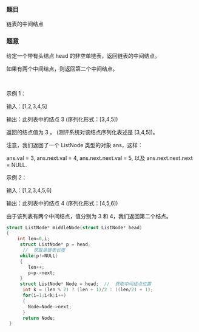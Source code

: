 ### 题目
链表的中间结点

### 题意
给定一个带有头结点 head 的非空单链表，返回链表的中间结点。

如果有两个中间结点，则返回第二个中间结点。

 

示例 1：

输入：[1,2,3,4,5]

输出：此列表中的结点 3 (序列化形式：[3,4,5])

返回的结点值为 3 。 (测评系统对该结点序列化表述是 [3,4,5])。

注意，我们返回了一个 ListNode 类型的对象 ans，这样：

ans.val = 3, ans.next.val = 4, ans.next.next.val = 5, 以及 ans.next.next.next = NULL.

示例 2：

输入：[1,2,3,4,5,6]

输出：此列表中的结点 4 (序列化形式：[4,5,6])

由于该列表有两个中间结点，值分别为 3 和 4，我们返回第二个结点。

~~~ c
struct ListNode* middleNode(struct ListNode* head)
{
	int len=0,i;
	 struct ListNode* p = head;
	  //  获取单链表长度
	 while(p!=NULL)
	 {
	 	len++;
	 	p=p->next;
	 }
	 struct ListNode* Node = head;	//  获取中间结点位置
	  int k = (len % 2) ? (len + 1)/2 : ((len/2) + 1);
	  for(i=1;i<k;i++)
	  {
	  	Node=Node->next;
	  }
	  return Node;
 } 
 ~~~

